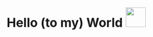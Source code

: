 # Hello (to my) World <img src="https://media.tenor.com/dhfraztxBo8AAAAi/globe-joypixels.gif" width="45px"/>


